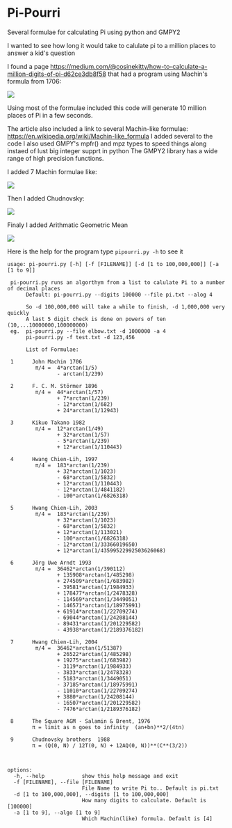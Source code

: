 # Pi-Pourri
Several formulae for calculating Pi using python and GMPY2 

I wanted to see how long it would take to calulate pi to a million places to answer a kid's question  

I found a page https://medium.com/@cosinekitty/how-to-calculate-a-million-digits-of-pi-d62ce3db8f58  that had a program using Machin's formula from 1706:

<img src="https://render.githubusercontent.com/render/math?math={\frac {\pi }{4}}=4\arctan {\frac {1}{5}}-\arctan {\frac {1}{239}}">

Using most of the formulae included this code will generate 10 million places of Pi in a few seconds.  

The article also included a link to several Machin-like formulae:  https://en.wikipedia.org/wiki/Machin-like_formula
I added several to the code   I also used GMPY's mpfr() and mpz types to speed things along instaed of lust big integer supprt in python  The GMPY2 library has a wide range of high precision functions.  

I added 7 Machin formulae like:</b>

<img src="https://render.githubusercontent.com/render/math?math=%7B%5Cdisplaystyle%20%7B%5Cbegin%7Baligned%7D%7B%5Cfrac%20%7B%5Cpi%20%7D%7B4%7D%7D%3D%26%5C%3B183%5Carctan%20%7B%5Cfrac%20%7B1%7D%7B239%7D%7D%2B32%5Carctan%20%7B%5Cfrac%20%7B1%7D%7B1023%7D%7D-68%5Carctan%20%7B%5Cfrac%20%7B1%7D%7B5832%7D%7D%5C%5C%26%2B12%5Carctan%20%7B%5Cfrac%20%7B1%7D%7B110443%7D%7D-12%5Carctan%20%7B%5Cfrac%20%7B1%7D%7B4841182%7D%7D-100%5Carctan%20%7B%5Cfrac%20%7B1%7D%7B6826318%7D%7D%5C%5C%5Cend%7Baligned%7D%7D%7D%0A%20%20%20%20">

Then I added Chudnovsky:</b>

<img src="https://render.githubusercontent.com/render/math?math=%5Cbegin%7Balign%7D%0Aa%20%20%20%20%20%26%3D%20%5Csum%5E%5Cinfty_%7Bk%3D0%7D%20%5Cfrac%7B(-1)%5Ek%20(6k)!%7D%7B(3k)!(k!)%5E3%20640320%5E%7B3k%7D%7D%20%5C%5C%0A%20%20%20%20%20%20%26%3D%201%0A%20%20%20%20%20%20%20%20%20%20-%20%5Cfrac%7B6%5Ccdot5%5Ccdot4%7D%7B(1)%5E3%20640320%5E3%7D%0A%20%20%20%20%20%20%20%20%20%20%2B%20%5Cfrac%7B12%5Ccdot11%5Ccdot10%5Ccdot9%5Ccdot8%5Ccdot7%7D%7B(2%5Ccdot1)%5E3%20640320%5E6%7D%0A%20%20%20%20%20%20%20%20%20%20-%20%5Cfrac%7B18%5Ccdot17%5Ccdots13%7D%7B(3%5Ccdot2%5Ccdot1)%5E3%20640320%5E%7B9%7D%7D%0A%20%20%20%20%20%20%20%20%20%20%2B%20%5Ccdots%20%5C%5C%0Ab%20%20%20%20%20%26%3D%20%5Csum%5E%5Cinfty_%7Bk%3D0%7D%20%5Cfrac%7B(-1)%5Ek%20(6k)!k%7D%7B(3k)!(k!)%5E3%20640320%5E%7B3k%7D%7D%20%5C%5C%0A%5Cfrac%7B1%7D%7B%5Cpi%7D%20%26%3D%20%5Cfrac%7B13591409a%20%2B%20545140134b%7D%7B426880%20%5Csqrt%7B10005%7D%7D%20%5C%5C%0A%5Cpi%20%20%20%20%20%20%20%20%20%20%20%26%3D%20%5Cfrac%7B426880%20%5Csqrt%7B10005%7D%7D%7B13591409a%20%2B%20545140134b%7D%0A%5Cend%7Balign%7D">

Finaly I added Arithmatic Geometric Mean </b>

<img src="https://wikimedia.org/api/rest_v1/media/math/render/svg/824a061756f72d84359eba13d2e8bfcda777f9f4">

Here is the help for the program type ```pipourri.py -h```  to see it
```
usage: pi-pourri.py [-h] [-f [FILENAME]] [-d [1 to 100,000,000]] [-a [1 to 9]]

 pi-pourri.py runs an algorthym from a list to calulate Pi to a number of decimal places
      Default: pi-pourri.py --digits 100000 --file pi.txt --alog 4

      So -d 100,000,000 will take a while to finish, -d 1,000,000 very quickly
      A last 5 digit check is done on powers of ten (10,...10000000,100000000)
 eg.  pi-pourri.py --file elbow.txt -d 1000000 -a 4
      pi-pourri.py -f test.txt -d 123,456

      List of Formulae:

 1      John Machin 1706
         π/4 =  4*arctan(1/5)
                - arctan(1/239)

 2      F. C. M. Störmer 1896
         π/4 =  44*arctan(1/57)
                + 7*arctan(1/239)
                - 12*arctan(1/682)
                + 24*arctan(1/12943)

 3      Kikuo Takano 1982
         π/4 =  12*arctan(1/49)
                + 32*arctan(1/57)
                - 5*arctan(1/239)
                + 12*arctan(1/110443)

 4      Hwang Chien-Lih, 1997
         π/4 =  183*arctan(1/239)
                + 32*arctan(1/1023)
                - 68*arctan(1/5832)
                + 12*arctan(1/110443)
                - 12*arctan(1/4841182)
                - 100*arctan(1/6826318)

 5      Hwang Chien-Lih, 2003
         π/4 =  183*arctan(1/239)
                + 32*arctan(1/1023)
                - 68*arctan(1/5832)
                + 12*arctan(1/113021)
                - 100*arctan(1/6826318)
                - 12*arctan(1/33366019650)
                + 12*arctan(1/43599522992503626068)

 6      Jörg Uwe Arndt 1993
         π/4 =  36462*arctan(1/390112)
                + 135908*arctan(1/485298)
                + 274509*arctan(1/683982)
                - 39581*arctan(1/1984933)
                + 178477*arctan(1/2478328)
                - 114569*arctan(1/3449051)
                - 146571*arctan(1/18975991)
                + 61914*arctan(1/22709274)
                - 69044*arctan(1/24208144)
                - 89431*arctan(1/201229582)
                - 43938*arctan(1/2189376182)

 7      Hwang Chien-Lih, 2004
         π/4 =  36462*arctan(1/51387)
                + 26522*arctan(1/485298)
                + 19275*arctan(1/683982)
                - 3119*arctan(1/1984933)
                - 3833*arctan(1/2478328)
                - 5183*arctan(1/3449051)
                - 37185*arctan(1/18975991)
                - 11010*arctan(1/22709274)
                + 3880*arctan(1/24208144)
                - 16507*arctan(1/201229582)
                - 7476*arctan(1/2189376182)

 8      The Square AGM - Salamin & Brent, 1976
        π = limit as n goes to infinity  (an+bn)**2/(4tn)

 9      Chudnovsky brothers  1988
        π = (Q(0, N) / 12T(0, N) + 12AQ(0, N))**(C**(3/2))



options:
  -h, --help            show this help message and exit
  -f [FILENAME], --file [FILENAME]
                        File Name to write Pi to.. Default is pi.txt
  -d [1 to 100,000,000], --digits [1 to 100,000,000]
                        How many digits to calculate. Default is [100000]
  -a [1 to 9], --algo [1 to 9]
                        Which Machin(like) formula. Default is [4]
```
